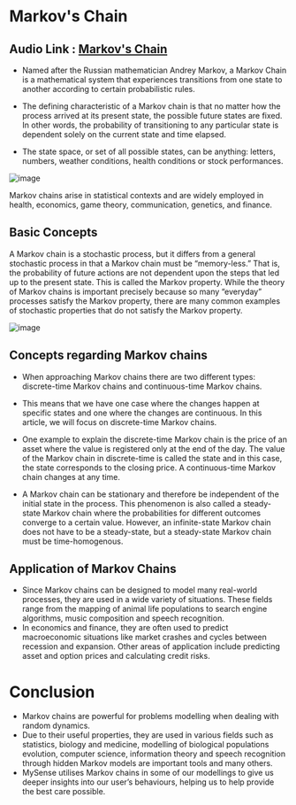 # Markov's Chain

## Audio Link : [Markov's Chain](https://drive.google.com/file/d/1qUEsbKKvPfJhapcgIzzF1Zcs2YGdJT0e/view?usp=sharing)

- Named after the Russian mathematician Andrey Markov, a Markov Chain is a mathematical system that experiences transitions from one state to another according to certain probabilistic rules.

- The defining characteristic of a Markov chain is that no matter how the process arrived at its present state, the possible future states are fixed. In other words, the probability of transitioning to any particular state is dependent solely on the current state and time elapsed. 
- The state space, or set of all possible states, can be anything: letters, numbers, weather conditions, health conditions or stock performances.

![image](https://user-images.githubusercontent.com/63282184/143379472-392ab16c-03d8-4ace-a705-911705c59c58.png)

Markov chains arise in statistical contexts and are widely employed in health, economics, game theory, communication, genetics, and finance.

## Basic Concepts

A Markov chain is a stochastic process, but it differs from a general stochastic process in that a Markov chain must be “memory-less.” That is, the probability of future actions are not dependent upon the steps that led up to the present state. This is called the Markov property. While the theory of Markov chains is important precisely because so many “everyday” processes satisfy the Markov property, there are many common examples of stochastic properties that do not satisfy the Markov property.

![image](https://user-images.githubusercontent.com/63282184/143379515-f6f9fced-929c-4a76-a792-d9412c53c904.png)


## Concepts regarding Markov chains

- When approaching Markov chains there are two different types: discrete-time Markov chains and continuous-time Markov chains.

- This means that we have one case where the changes happen at specific states and one where the changes are continuous. In this article, we will focus on discrete-time Markov chains.

- One example to explain the discrete-time Markov chain is the price of an asset where the value is registered only at the end of the day. The value of the Markov chain in discrete-time is called the state and in this case, the state corresponds to the closing price. A continuous-time Markov chain changes at any time.

- A Markov chain can be stationary and therefore be independent of the initial state in the process. This phenomenon is also called a steady-state Markov chain where the probabilities for different outcomes converge to a certain value. However, an infinite-state Markov chain does not have to be a steady-state, but a steady-state Markov chain must be time-homogenous.

## Application of Markov Chains

- Since Markov chains can be designed to model many real-world processes, they are used in a wide variety of situations. These fields range from the mapping of animal life populations to search engine algorithms, music composition and speech recognition. 
- In economics and finance, they are often used to predict macroeconomic situations like market crashes and cycles between recession and expansion. Other areas of application include predicting asset and option prices and calculating credit risks.


# Conclusion

- Markov chains are powerful for problems modelling when dealing with random dynamics. 
- Due to their useful properties, they are used in various fields such as statistics, biology and medicine, modelling of biological populations evolution, computer science, information theory and speech recognition through hidden Markov models are important tools and many others. 
- MySense utilises Markov chains in some of our modellings to give us deeper insights into our user’s behaviours, helping us to help provide the best care possible.
